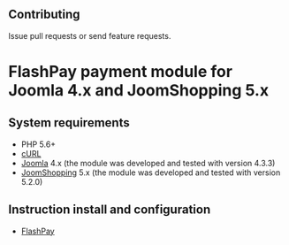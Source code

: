 ## Contributing

Issue pull requests or send feature requests.

# FlashPay payment module for Joomla 4.x and JoomShopping 5.x

## System requirements

* PHP 5.6+
* [cURL](http://php.net/manual/en/book.curl.php )
* [Joomla](http://www.joomla.org/download.html ) 4.x (the module was developed and tested with version 4.3.3)
* [JoomShopping](http://joomshopping.pro/download/component.html ) 5.x (the module was developed and tested with version 5.2.0)

## Instruction install and configuration
* [FlashPay](instructions/FlashPay.odt)
